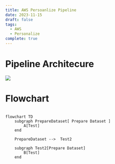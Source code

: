 ```yaml
---
title: AWS Persoanlize Pipeline
date: 2023-11-15
draft: false
tags:
  - AWS
  - Personalize
complete: true
---
```

# Pipeline Architecure
![](https://i.imgur.com/l9gkkV0.png)


# Flowchart


```mermaid

flowchart TD
	subgraph PrepareDataset[ Prepare Dataset ]
		A[Test]
	end
	
	PrepareDataset -->  Test2
	
	subgraph Test2[Prepare Dataset]
		B[Test]
	end
```

